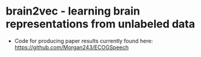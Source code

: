 # brain2vec - learning brain representations from unlabeled data
- Code for producing paper results currently found here: https://github.com/Morgan243/ECOGSpeech
